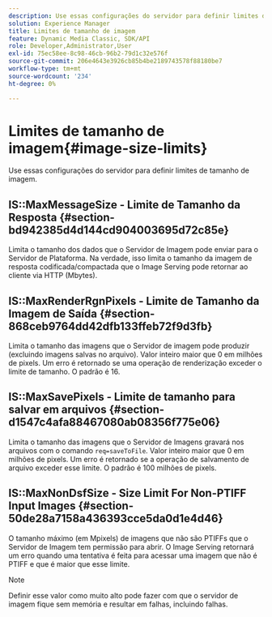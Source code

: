 ```yaml
---
description: Use essas configurações do servidor para definir limites de tamanho de imagem.
solution: Experience Manager
title: Limites de tamanho de imagem
feature: Dynamic Media Classic, SDK/API
role: Developer,Administrator,User
exl-id: 75ec58ee-8c98-46cb-96b2-79d1c32e576f
source-git-commit: 206e4643e3926cb85b4be2189743578f88180be7
workflow-type: tm+mt
source-wordcount: '234'
ht-degree: 0%

---
```


# Limites de tamanho de imagem{#image-size-limits}

Use essas configurações do servidor para definir limites de tamanho de imagem.

## IS::MaxMessageSize - Limite de Tamanho da Resposta {#section-bd942385d4d144cd904003695d72c85e}

Limita o tamanho dos dados que o Servidor de Imagem pode enviar para o Servidor de Plataforma. Na verdade, isso limita o tamanho da imagem de resposta codificada/compactada que o Image Serving pode retornar ao cliente via HTTP (Mbytes).

## IS::MaxRenderRgnPixels - Limite de Tamanho da Imagem de Saída {#section-868ceb9764dd42dfb133ffeb72f9d3fb}

Limita o tamanho das imagens que o Servidor de imagem pode produzir (excluindo imagens salvas no arquivo). Valor inteiro maior que 0 em milhões de pixels. Um erro é retornado se uma operação de renderização exceder o limite de tamanho. O padrão é 16.

## IS::MaxSavePixels - Limite de tamanho para salvar em arquivos {#section-d1547c4afa88467080ab08356f775e06}

Limita o tamanho das imagens que o Servidor de Imagens gravará nos arquivos com o comando `req=saveToFile`. Valor inteiro maior que 0 em milhões de pixels. Um erro é retornado se a operação de salvamento de arquivo exceder esse limite. O padrão é 100 milhões de pixels.

## IS::MaxNonDsfSize - Size Limit For Non-PTIFF Input Images {#section-50de28a7158a436393cce5da0d1e4d46}

O tamanho máximo (em Mpixels) de imagens que não são PTIFFs que o Servidor de Imagem tem permissão para abrir. O Image Serving retornará um erro quando uma tentativa é feita para acessar uma imagem que não é PTIFF e que é maior que esse limite.

>[!NOTE]
>
>Definir esse valor como muito alto pode fazer com que o servidor de imagem fique sem memória e resultar em falhas, incluindo falhas.
